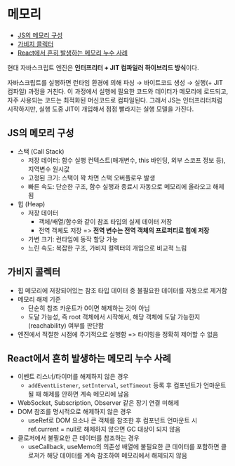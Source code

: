 # 메모리 <!-- omit from toc -->

- [JS의 메모리 구성](#js의-메모리-구성)
- [가비지 콜렉터](#가비지-콜렉터)
- [React에서 흔히 발생하는 메모리 누수 사례](#react에서-흔히-발생하는-메모리-누수-사례)

현대 자바스크립트 엔진은 **인터프리터 + JIT 컴파일러 하이브리드 방식**이다.

자바스크립트를 실행하면 런타임 환경에 의해 파싱 → 바이트코드 생성 → 실행(+ JIT 컴파일) 과정을 거친다.
이 과정에서 실행에 필요한 코드와 데이터가 메모리에 로드되고, 자주 사용되는 코드는 최적화된 머신코드로 컴파일된다.
그래서 JS는 인터프리터처럼 시작하지만, 실행 도중 JIT이 개입해서 점점 빨라지는 실행 모델을 가진다.

## JS의 메모리 구성

- 스택 (Call Stack)
  - 저장 데이터: 함수 실행 컨텍스트(매개변수, this 바인딩, 외부 스코프 정보 등), 지역변수 원시값
  - 고정된 크기: 스택이 꽉 차면 스택 오버플로우 발생
  - 빠른 속도: 단순한 구조, 함수 실행과 종료시 자동으로 메모리에 올라오고 해제됨
- 힙 (Heap)
  - 저장 데이터
    - 객체/배열/함수와 같이 참조 타입의 실제 데이터 저장
    - 전역 객체도 저장 => **전역 변수는 전역 객체의 프로퍼티로 힙에 저장**
  - 가변 크기: 런타임에 동작 할당 가능
  - 느린 속도: 복잡한 구조, 가비지 컬렉터의 개입으로 비교적 느림

## 가비지 콜렉터

- 힙 메모리에 저장되어있는 참조 타입 데이터 중 불필요한 데이터를 자동으로 제거함
- 메모리 해제 기준
  - 단순히 참조 카운트가 0이면 해제하는 것이 아님
  - 도달 가능성, 즉 root 객체에서 시작해서, 해당 객체에 도달 가능한지(reachability) 여부를 판단함
- 엔진에서 적절한 시점에 주기적으로 실행함 => 타이밍을 정확히 제어할 수 없음

## React에서 흔히 발생하는 메모리 누수 사례

- 이벤트 리스너/타이머를 해제하지 않은 경우
  - `addEventListener`, `setInterval`, `setTimeout` 등록 후 컴포넌트가 언마운트 될 때 해제를 안하면 계속 메모리에 남음
- WebSocket, Subscription, Observer 같은 장기 연결 미해제
- DOM 참조를 명시적으로 해제하지 않은 경우
  - useRef로 DOM 요소나 큰 객체를 참조한 후 컴포넌트 언마운트 시 ref.current = null로 해제하지 않으면 GC 대상이 되지 않음
- 클로저에서 불필요한 큰 데이터를 참조하는 경우
  - useCallback, useMemo의 의존성 배열에 불필요한 큰 데이터를 포함하면 클로저가 해당 데이터를 계속 참조하여 메모리에서 해제되지 않음
